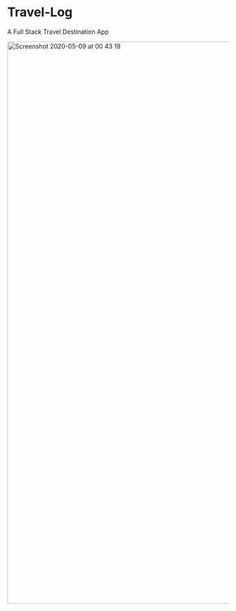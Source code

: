 # Travel-Log
A Full Stack Travel Destination App 


<img width="1279" alt="Screenshot 2020-05-09 at 00 43 19" src="https://user-images.githubusercontent.com/33428918/81453507-5b39f880-9192-11ea-85ec-305878093063.png">




